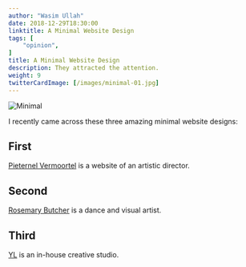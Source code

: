 ```yaml
---
author: "Wasim Ullah"
date: 2018-12-29T18:30:00
linktitle: A Minimal Website Design
tags: [
    "opinion",
]
title: A Minimal Website Design
description: They attracted the attention.
weight: 9
twitterCardImage: [/images/minimal-01.jpg]
---
```


![Minimal](/images/minimal-01.jpg)

I recently came across these three amazing minimal website designs:

## First

<a href="http://vermoortel.com/">Pieternel Vermoortel</a> is a website of an artistic director.

## Second

<a href="http://rosemarybutcher.com/">Rosemary Butcher</a> is a dance and visual artist.

## Third

<a href="https://year0001.com/">YL</a> is an in-house creative studio.

